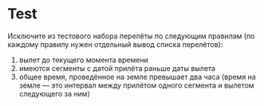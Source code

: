 # Test
Исключите из тестового набора перелёты по 
следующим правилам (по каждому правилу нужен отдельный вывод списка перелётов):
1. вылет до текущего момента времени
2. имеются сегменты с датой прилёта раньше даты вылета
3. общее время, проведённое на земле превышает два часа (время на земле — это интервал 
между прилётом одного сегмента и вылетом следующего за ним)
